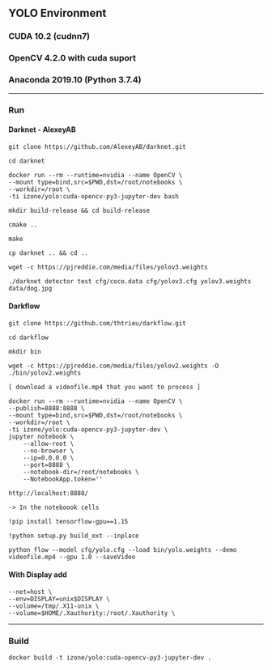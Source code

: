 ## YOLO Environment
### CUDA 10.2 (cudnn7)
### OpenCV 4.2.0 with cuda suport
### Anaconda 2019.10 (Python 3.7.4)
-----
### Run

#### Darknet - AlexeyAB
```
git clone https://github.com/AlexeyAB/darknet.git

cd darknet
```
```
docker run --rm --runtime=nvidia --name OpenCV \
--mount type=bind,src=$PWD,dst=/root/notebooks \
--workdir=/root \
-ti izone/yolo:cuda-opencv-py3-jupyter-dev bash
```
```
mkdir build-release && cd build-release

cmake ..

make

cp darknet .. && cd ..

wget -c https://pjreddie.com/media/files/yolov3.weights
```
```
./darknet detector test cfg/coco.data cfg/yolov3.cfg yolov3.weights data/dog.jpg
```

#### Darkflow
```
git clone https://github.com/thtrieu/darkflow.git

cd darkflow

mkdir bin

wget -c https://pjreddie.com/media/files/yolov2.weights -O ./bin/yolov2.weights

[ download a videofile.mp4 that you want to process ]
```
```
docker run --rm --runtime=nvidia --name OpenCV \
--publish=8888:8888 \
--mount type=bind,src=$PWD,dst=/root/notebooks \
--workdir=/root \
-ti izone/yolo:cuda-opencv-py3-jupyter-dev \
jupyter notebook \
	--allow-root \
	--no-browser \
	--ip=0.0.0.0 \
	--port=8888 \
	--notebook-dir=/root/notebooks \
	--NotebookApp.token=''
```
```
http://localhost:8888/
```
```
-> In the noteboook cells

!pip install tensorflow-gpu==1.15

!python setup.py build_ext --inplace

python flow --model cfg/yolo.cfg --load bin/yolo.weights --demo videofile.mp4 --gpu 1.0 --saveVideo
```

#### With Display add
```
--net=host \
--env=DISPLAY=unix$DISPLAY \
--volume=/tmp/.X11-unix \
--volume=$HOME/.Xauthority:/root/.Xauthority \
```

-----
### Build
```
docker build -t izone/yolo:cuda-opencv-py3-jupyter-dev .
```

